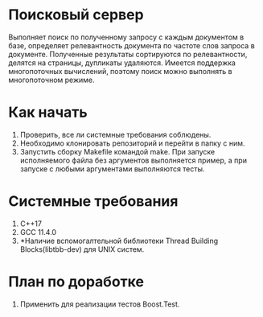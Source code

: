 # Поисковый сервер

Выполняет поиск по полученному запросу с каждым документом в базе, определяет релевантность документа по частоте слов запроса в документе. Полученные результаты сортируются по релевантности, делятся на страницы, дупликаты удаляются. Имеется поддержка многопоточных вычислений, поэтому поиск можно выполнять в многопоточном режиме.

# Как начать

1. Проверить, все ли системные требования соблюдены.
2. Необходимо клонировать репозиторий и перейти в папку с ним.
3. Запустить сборку Makefile командой make. При запуске исполняемого файла без аргументов выполняется пример, а при запуске c любыми аргументами выполняются тесты.

# Системные требования

1. C++17
2. GCC 11.4.0
3. *Наличие вспомогалтельной библиотеки Thread Building Blocks(libtbb-dev) для UNIX систем.

# План по доработке

1. Применить для реализации тестов Boost.Test.
